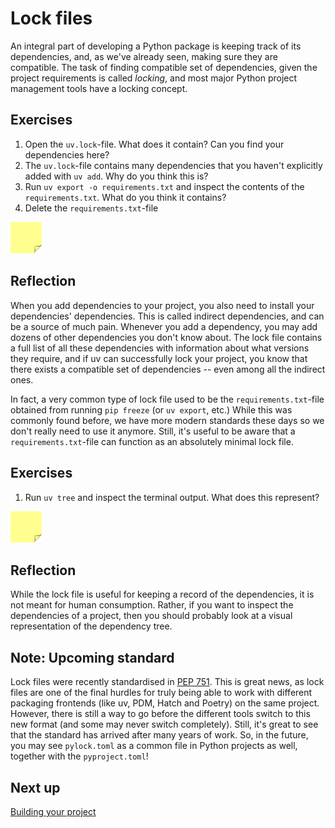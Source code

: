 # Lock files

An integral part of developing a Python package is keeping track of its dependencies, and, as we've already seen, making sure they are compatible.
The task of finding compatible set of dependencies, given the project requirements is called *locking*, and most major Python project management tools have a locking concept.

## Exercises
1. Open the `uv.lock`-file. What does it contain? Can you find your dependencies here?
2. The `uv.lock`-file contains many dependencies that you haven't explicitly added with `uv add`. Why do you think this is?
3. Run `uv export -o requirements.txt` and inspect the contents of the `requirements.txt`. What do you think it contains?
4. Delete the `requirements.txt`-file

<img src="../../../assets/post_it_yellow.svg" alt="Illustration of a pink post it note" width="50px" />

## Reflection
When you add dependencies to your project, you also need to install your dependencies' dependencies.
This is called indirect dependencies, and can be a source of much pain.
Whenever you add a dependency, you may add dozens of other dependencies you don't know about.
The lock file contains a full list of all these dependencies with information about what versions they require, and if uv can successfully lock your project, you know that there exists a compatible set of dependencies -- even among all the indirect ones.

In fact, a very common type of lock file used to be the `requirements.txt`-file obtained from running `pip freeze` (or `uv export`, etc.)
While this was commonly found before, we have more modern standards these days so we don't really need to use it anymore.
Still, it's useful to be aware that a `requirements.txt`-file can function as an absolutely minimal lock file.

## Exercises
1. Run `uv tree` and inspect the terminal output. What does this represent?

<img src="../../../assets/post_it_yellow.svg" alt="Illustration of a pink post it note" width="50px" />

## Reflection
While the lock file is useful for keeping a record of the dependencies, it is not meant for human consumption.
Rather, if you want to inspect the dependencies of a project, then you should probably look at a visual representation of the dependency tree.

## Note: Upcoming standard
Lock files were recently standardised in [PEP 751](https://peps.python.org/pep-0751/).
This is great news, as lock files are one of the final hurdles for truly being able to work with different packaging frontends (like uv, PDM, Hatch and Poetry) on the same project.
However, there is still a way to go before the different tools switch to this new format (and some may never switch completely).
Still, it's great to see that the standard has arrived after many years of work.
So, in the future, you may see `pylock.toml` as a common file in Python projects as well, together with the `pyproject.toml`!

## Next up
[Building your project](../03-building-and-publishing-packages/11-building-wheels.md)
